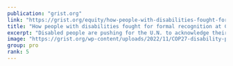 ```yaml
---
publication: "grist.org"
link: "https://grist.org/equity/how-people-with-disabilities-fought-for-formal-recognition-at-cop27/"
title: "How people with disabilities fought for formal recognition at COP27"
excerpt: "Disabled people are pushing for the U.N. to acknowledge their unique vulnerabilities to climate change."
image: "https://grist.org/wp-content/uploads/2022/11/COP27-disability-panel2.jpg"
group: pro
rank: 5
---
```

